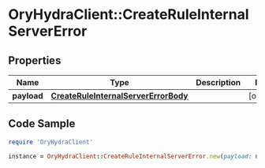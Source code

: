 # OryHydraClient::CreateRuleInternalServerError

## Properties

Name | Type | Description | Notes
------------ | ------------- | ------------- | -------------
**payload** | [**CreateRuleInternalServerErrorBody**](CreateRuleInternalServerErrorBody.md) |  | [optional] 

## Code Sample

```ruby
require 'OryHydraClient'

instance = OryHydraClient::CreateRuleInternalServerError.new(payload: null)
```


